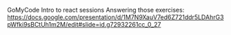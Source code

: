 GoMyCode Intro to react sessions
Answering those exercises: https://docs.google.com/presentation/d/1M7N9XauV7ed6Z721ddr5LDAhrG3pWfki9sBCtUh1m2M/edit#slide=id.g72932261cc_0_27

